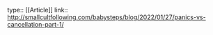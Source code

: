 type:: [[Article]]
link:: http://smallcultfollowing.com/babysteps/blog/2022/01/27/panics-vs-cancellation-part-1/
